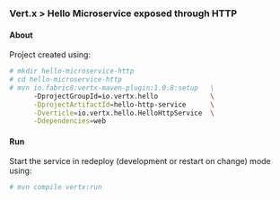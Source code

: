 ### Vert.x > Hello Microservice exposed through HTTP

#### About

Project created using:
```bash
# mkdir hello-microservice-http
# cd hello-microservice-http
# mvn io.fabric8:vertx-maven-plugin:1.0.8:setup   \
      -DprojectGroupId=io.vertx.hello             \
      -DprojectArtifactId=hello-http-service      \
      -Dverticle=io.vertx.hello.HelloHttpService  \
      -Ddependencies=web
```

#### Run

Start the service in redeploy (development or restart on change) mode using:
```bash
# mvn compile vertx:run
```

